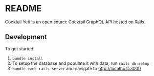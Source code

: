 # README

Cocktail Yeti is an open source Cocktail GraphQL API hosted on Rails.

## Development

To get started:

1. `bundle install`
2. To setup the database and populate it with data, run `rails db:setup`
3. `bundle exec rails server` and navigate to [http://localhost:3000](http://localhost:3000)
